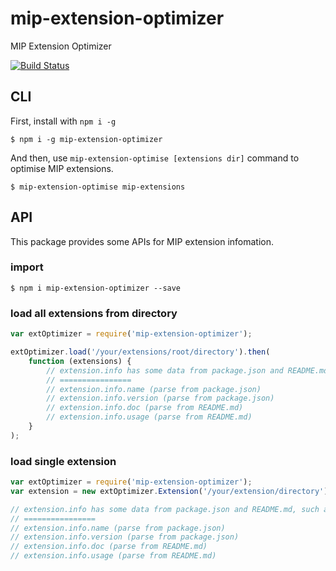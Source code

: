 mip-extension-optimizer
===========


MIP Extension Optimizer

<a href="https://circleci.com/gh/mipengine/mip-extension-optimizer/tree/master"><img src="https://img.shields.io/circleci/project/mipengine/mip-extension-optimizer/master.svg?style=flat-square" alt="Build Status"></a>

## CLI

First, install with `npm i -g`

```
$ npm i -g mip-extension-optimizer
```

And then, use `mip-extension-optimise [extensions dir]` command to optimise MIP extensions.

```
$ mip-extension-optimise mip-extensions
```

## API

This package provides some APIs for MIP extension infomation.


### import

```
$ npm i mip-extension-optimizer --save
```


### load all extensions from directory

```js
var extOptimizer = require('mip-extension-optimizer');

extOptimizer.load('/your/extensions/root/directory').then(
    function (extensions) {
        // extension.info has some data from package.json and README.md, such as:
        // ================
        // extension.info.name (parse from package.json)
        // extension.info.version (parse from package.json)
        // extension.info.doc (parse from README.md)
        // extension.info.usage (parse from README.md)
    }
);
```

### load single extension

```js
var extOptimizer = require('mip-extension-optimizer');
var extension = new extOptimizer.Extension('/your/extension/directory');

// extension.info has some data from package.json and README.md, such as:
// ================
// extension.info.name (parse from package.json)
// extension.info.version (parse from package.json)
// extension.info.doc (parse from README.md)
// extension.info.usage (parse from README.md)
```
